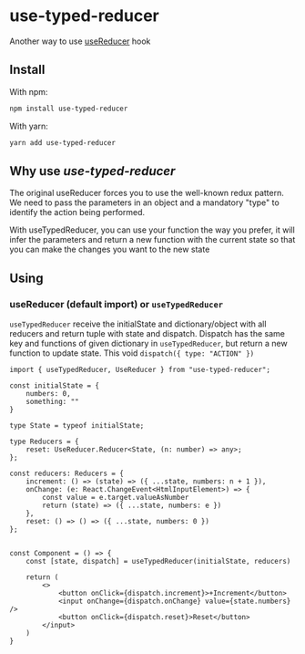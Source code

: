 # use-typed-reducer

Another way to use [useReducer](https://reactjs.org/docs/hooks-reference.html#usereducer) hook

## Install

With npm:
```bash
npm install use-typed-reducer
```

With yarn:
```bash
yarn add use-typed-reducer
```

## Why use *use-typed-reducer*

The original useReducer forces you to use the well-known redux pattern. We need to pass the parameters in an object and a mandatory "type" to identify the action being performed.

With useTypedReducer, you can use your function the way you prefer, it will infer the parameters and return a new function with the current state so that you can make the changes you want to the new state

## Using

### useReducer (default import) or `useTypedReducer`


`useTypedReducer` receive the initialState and dictionary/object with all reducers and return tuple with state and dispatch. Dispatch has the same key and functions of given dictionary in `useTypedReducer`, but return a new function to update state. This void `dispatch({ type: "ACTION" })`

```tsx
import { useTypedReducer, UseReducer } from "use-typed-reducer";

const initialState = {
    numbers: 0,
    something: ""
}

type State = typeof initialState;

type Reducers = {
    reset: UseReducer.Reducer<State, (n: number) => any>;
};

const reducers: Reducers = {
    increment: () => (state) => ({ ...state, numbers: n + 1 }),
    onChange: (e: React.ChangeEvent<HtmlInputElement>) => {
        const value = e.target.valueAsNumber
        return (state) => ({ ...state, numbers: e })
    },
    reset: () => () => ({ ...state, numbers: 0 })
};


const Component = () => {
    const [state, dispatch] = useTypedReducer(initialState, reducers)

    return (
        <>
            <button onClick={dispatch.increment}>+Increment</button>
            <input onChange={dispatch.onChange} value={state.numbers} />
            <button onClick={dispatch.reset}>Reset</button>
        </input>
    )
}
```
